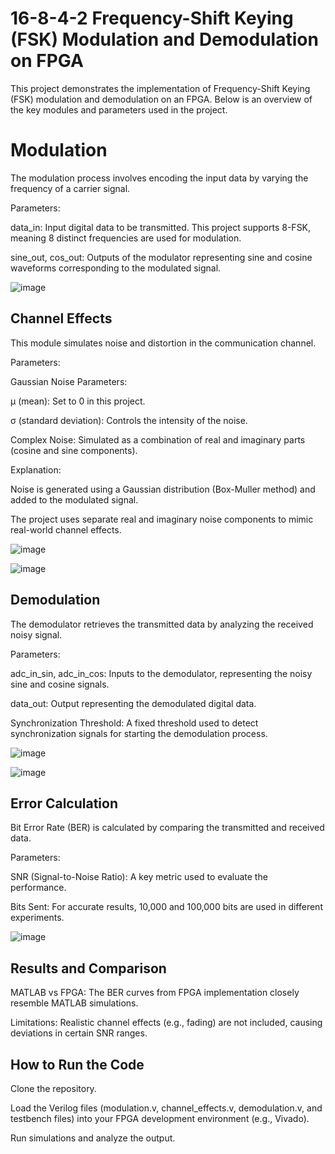 # 16-8-4-2 Frequency-Shift Keying (FSK) Modulation and Demodulation on FPGA

This project demonstrates the implementation of Frequency-Shift Keying (FSK) modulation and demodulation on an FPGA. Below is an overview of the key modules and parameters used in the project.

# Modulation

The modulation process involves encoding the input data by varying the frequency of a carrier signal.

Parameters:

data_in: Input digital data to be transmitted. This project supports 8-FSK, meaning 8 distinct frequencies are used for modulation.

sine_out, cos_out: Outputs of the modulator representing sine and cosine waveforms corresponding to the modulated signal.

![image](https://github.com/user-attachments/assets/14c27cfe-85c1-4c56-bace-96196a8af055)

## Channel Effects

This module simulates noise and distortion in the communication channel.

Parameters:

Gaussian Noise Parameters:

μ (mean): Set to 0 in this project.

σ (standard deviation): Controls the intensity of the noise.

Complex Noise: Simulated as a combination of real and imaginary parts (cosine and sine components).

Explanation:

Noise is generated using a Gaussian distribution (Box-Muller method) and added to the modulated signal.

The project uses separate real and imaginary noise components to mimic real-world channel effects.

![image](https://github.com/user-attachments/assets/5c87e81e-9434-4f44-887c-aec55662c051)

![image](https://github.com/user-attachments/assets/a51567c4-e87a-4b20-b281-f682c4fca050)

## Demodulation

The demodulator retrieves the transmitted data by analyzing the received noisy signal.

Parameters:

adc_in_sin, adc_in_cos: Inputs to the demodulator, representing the noisy sine and cosine signals.

data_out: Output representing the demodulated digital data.

Synchronization Threshold: A fixed threshold used to detect synchronization signals for starting the demodulation process.

![image](https://github.com/user-attachments/assets/7fa8a780-b143-4fa2-af77-d84e9f226891)

![image](https://github.com/user-attachments/assets/26d6ebb3-11bf-4a1e-92fd-2180a822f10c)

## Error Calculation

Bit Error Rate (BER) is calculated by comparing the transmitted and received data.

Parameters:

SNR (Signal-to-Noise Ratio): A key metric used to evaluate the performance.

Bits Sent: For accurate results, 10,000 and 100,000 bits are used in different experiments.

![image](https://github.com/user-attachments/assets/ef3e22a8-7a11-49b7-a754-a391830786ed)

## Results and Comparison

MATLAB vs FPGA: The BER curves from FPGA implementation closely resemble MATLAB simulations.

Limitations: Realistic channel effects (e.g., fading) are not included, causing deviations in certain SNR ranges.

## How to Run the Code

Clone the repository.

Load the Verilog files (modulation.v, channel_effects.v, demodulation.v, and testbench files) into your FPGA development environment (e.g., Vivado).

Run simulations and analyze the output.


